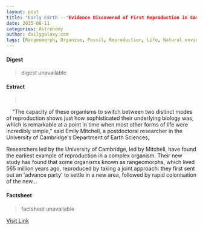 ```yaml
---
layout: post
title: "Early Earth --"Evidence Discovered of First Reproduction in Complex Organisms""
date: 2015-08-11
categories: Astronomy
author: dailygalaxy.com
tags: [Rangeomorph, Organism, Fossil, Reproduction, Life, Natural environment, Nature, Ediacaran biota, Organisms, Biology]
---
```



#### Digest
>digest unavailable

#### Extract
>         "The capacity of these organisms to switch between two distinct modes of reproduction shows just how sophisticated their underlying biology was, which is remarkable at a point in time when most other forms of life were incredibly simple," said Emily Mitchell, a postdoctoral researcher in the University of Cambridge's Department of Earth Sciences,  Researchers led by the University of Cambridge, led by Mitchell, have found the earliest example of reproduction in a complex organism. Their new study has found that some organisms known as rangeomorphs, which lived 565 million years ago, reproduced by taking a joint approach: they first sent out an 'advance party' to settle in a new area, followed by rapid colonisation of the new...

#### Factsheet
>factsheet unavailable

[Visit Link](http://www.dailygalaxy.com/my_weblog/2015/08/earliest-evidence-discovered-of-reproduction-in-earths-complex-organisms-university-of-cambridge.html)


